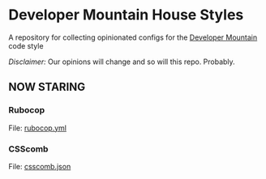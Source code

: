 Developer Mountain House Styles
===============================

A repository for collecting opinionated configs for the [Developer Mountain](http://devmountain.co.uk) code style

_Disclaimer:_ Our opinions will change and so will this repo. Probably.

NOW STARING
-----------

### Rubocop
File: [rubocop.yml](rubocop.yml)

### CSScomb
File: [csscomb.json](csscomb.json)
